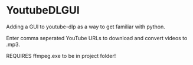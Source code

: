 # YoutubeDLGUI

Adding a GUI to youtube-dlp as a way to get familiar with python.

Enter comma seperated YouTube URLs to download and convert videos to .mp3.

REQUIRES ffmpeg.exe to be in project folder!
